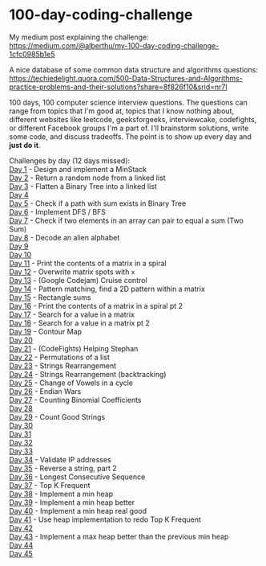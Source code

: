# 100-day-coding-challenge

My medium post explaining the challenge: https://medium.com/@alberthu/my-100-day-coding-challenge-1cfc0985b1e5

A nice database of some common data structure and algorithms questions:
https://techiedelight.quora.com/500-Data-Structures-and-Algorithms-practice-problems-and-their-solutions?share=8f826f10&srid=nr7l

100 days, 100 computer science interview questions. The questions can range from topics that I'm good at,
topics that I know nothing about, different websites like leetcode, geeksforgeeks,
interviewcake, codefights, or different Facebook groups I'm a part of. I'll
brainstorm solutions, write some code, and discuss tradeoffs. The point is to show
up every day and **just do it**.

Challenges by day (12 days missed):  
[Day 1](./day1) - Design and implement a MinStack  
[Day 2](./day2) - Return a random node from a linked list  
[Day 3](./day3) - Flatten a Binary Tree into a linked list  
[Day 4](./day4)  
[Day 5](./day5) - Check if a path with sum exists in Binary Tree  
[Day 6](./day6) - Implement DFS / BFS  
[Day 7](./day7) - Check if two elements in an array can pair to equal a sum (Two Sum)  
[Day 8](./day8) - Decode an alien alphabet  
[Day 9](https://www.instagram.com/p/BTFtoizF4Iw/)  
[Day 10](https://www.instagram.com/p/BTFtoizF4Iw/)  
[Day 11](./day11) - Print the contents of a matrix in a spiral  
[Day 12](./day12) - Overwrite matrix spots with `x`  
[Day 13](./day13) - (Google Codejam) Cruise control  
[Day 14](./day14) - Pattern matching, find a 2D pattern within a matrix  
[Day 15](./day15) - Rectangle sums  
[Day 16](./day16) - Print the contents of a matrix in a spiral pt 2  
[Day 17](./day17) - Search for a value in a matrix  
[Day 18](./day18) - Search for a value in a matrix pt 2  
[Day 19](./day19) - Contour Map  
[Day 20](./day20)    
[Day 21](./day21) - (CodeFights) Helping Stephan  
[Day 22](./day22) - Permutations of a list  
[Day 23](./day23) - Strings Rearrangement  
[Day 24](./day24) - Strings Rearrangement (backtracking)  
[Day 25](./day25) - Change of Vowels in a cycle  
[Day 26](./day26) - Endian Wars  
[Day 27](./day27) - Counting Binomial Coefficients  
[Day 28](./day28)  
[Day 29](./day29) - Count Good Strings   
[Day 30](./day30)  
[Day 31](./day31)  
[Day 32](./day32)  
[Day 33](./day33)  
[Day 34](./day34) - Validate IP addresses  
[Day 35](./day35) - Reverse a string, part 2  
[Day 36](./day36) - Longest Consecutive Sequence  
[Day 37](./day37) - Top K Frequent  
[Day 38](./day38) - Implement a min heap  
[Day 39](./day38) - Implement a min heap better  
[Day 40](./day38) - Implement a min heap real good  
[Day 41](./day41) - Use heap implementation to redo Top K Frequent  
[Day 42](./day42)  
[Day 43](./day43) - Implement a max heap better than the previous min heap  
[Day 44](./day44)  
[Day 45](./day45)  





















